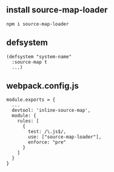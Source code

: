 ## install source-map-loader
```
npm i source-map-loader
```

## defsystem
```
(defsystem "system-name"
  :source-map t
  ...)  
```

## webpack.config.js
```
module.exports = {
  ...
  devtool: 'inline-source-map',
  module: {
    rules: [
      {
        test: /\.js$/,
        use: ["source-map-loader"],
        enforce: "pre"
      }
    ]
  }
}
```
